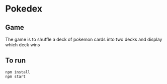 # Pokedex 

## Game 
The game is to shuffle a deck of pokemon cards into two decks and display which deck wins

## To run
```
npm install
npm start
```